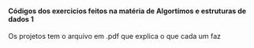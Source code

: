 <h4>Códigos dos exercicios feitos na matéria de Algortimos e estruturas de dados 1</h4>


Os projetos tem o arquivo em .pdf que explica o que cada um faz
